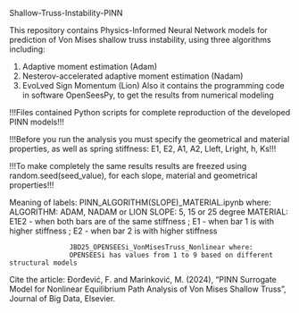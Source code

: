 Shallow-Truss-Instability-PINN

This repository contains Physics-Informed Neural Network models for prediction of Von Mises shallow truss instability, using three algorithms including:
1. Adaptive moment estimation (Adam)
2. Nesterov-accelerated adaptive moment estimation (Nadam)
3. EvoLved Sign Momentum (Lion)
Also it contains the programming code in software OpenSeesPy, to get the results from numerical modeling

!!!Files contained Python scripts for complete reproduction of the developed PINN models!!!

!!!Before you run the analysis you must specify the geometrical and material properties, as well as spring stiffness: E1, E2, A1, A2, Lleft, Lright, h, Ks!!!

!!!To make completely the same results results are freezed using random.seed(seed_value), for each slope, material and geometrical properties!!!

Meaning of labels: PINN_ALGORITHM(SLOPE)_MATERIAL.ipynb where:
                   ALGORITHM: ADAM, NADAM or LION
                   SLOPE: 5, 15 or 25 degree
                   MATERIAL: E1E2 - when both bars are of the same stiffness ; E1 - when bar 1 is with higher stiffness ; E2 - when bar 2 is with higher stiffness

                   JBD25_OPENSEESi_VonMisesTruss_Nonlinear where:
                   OPENSEESi has values from 1 to 9 based on different structural models

Cite the article: Đorđević, F. and Marinković, M. (2024), “PINN Surrogate Model for Nonlinear Equilibrium Path Analysis of Von Mises Shallow Truss”, Journal of Big Data, Elsevier.
